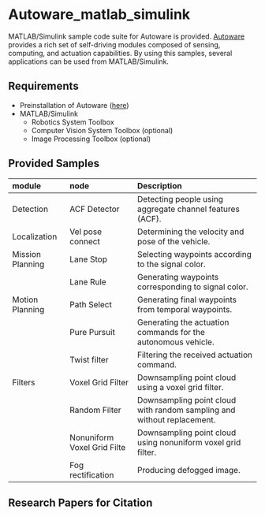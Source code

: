 # Autoware_matlab_simulink
MATLAB/Simulink sample code suite for Autoware is provided. [Autoware](https://github.com/CPFL/Autoware) provides a rich set of self-driving modules composed of sensing, computing, and actuation capabilities. By using this samples, several applications can be used from MATLAB/Simulink.

## Requirements
- Preinstallation of Autoware ([here](https://github.com/CPFL/Autoware/wiki/Source-Build))
- MATLAB/Simulink
	- Robotics System Toolbox
	- Computer Vision System Toolbox (optional)
	- Image Processing Toolbox (optional)

## Provided Samples
|module|node|Description|
|:--|:--|:--|
|Detection|ACF Detector|Detecting people using aggregate channel features (ACF).|
|Localization|Vel pose connect|Determining the velocity and pose of the vehicle.|
|Mission Planning|Lane Stop|Selecting waypoints according to the signal color.|
|	|Lane Rule|Generating waypoints corresponding to signal color.|
|Motion Planning|Path Select|Generating final waypoints from temporal waypoints.|
|	|Pure Pursuit|Generating the actuation commands for the autonomous vehicle.|
|	|Twist filter|Filtering the received actuation command.|
|Filters|Voxel Grid Filter|Downsampling point cloud using a voxel grid filter.
|	|Random Filter|Downsampling point cloud with random sampling and without replacement.|
|	|Nonuniform Voxel Grid Filte|Downsampling point cloud using nonuniform voxel grid filter.|
|	|Fog rectification|Producing defogged image.|

## Research Papers for Citation

